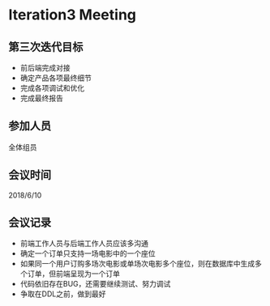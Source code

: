 
# Iteration3 Meeting

## 第三次迭代目标
- 前后端完成对接
- 确定产品各项最终细节
- 完成各项调试和优化
- 完成最终报告

## 参加人员
全体组员

## 会议时间

2018/6/10

## 会议记录

- 前端工作人员与后端工作人员应该多沟通
- 确定一个订单只支持一场电影中的一个座位
- 如果同一个用户订购多场次电影或单场次电影多个座位，则在数据库中生成多个订单，但前端呈现为一个订单
- 代码依旧存在BUG，还需要继续测试、努力调试
- 争取在DDL之前，做到最好
